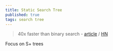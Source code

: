 ```yaml
---
title: Static Search Tree
published: true
tags: search tree
---
```

> 40x faster than binary search - [article](https://curiouscoding.nl/posts/static-search-tree/) / [HN]()

Focus on S+ trees